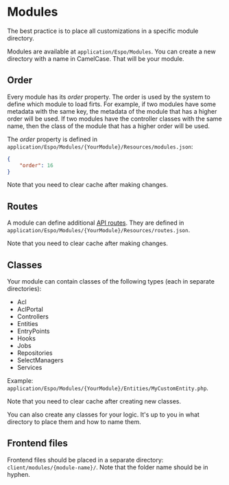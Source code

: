 # Modules

The best practice is to place all customizations in a specific module directory.

Modules are available at `application/Espo/Modules`. You can create a new directory with a name in CamelCase. That will be your module.

## Order

Every module has its *order* property. The order is used by the system to define which module to load firts. For example, if two modules have some metadata with the same key, the metadata of the module that has a higher order will be used. If two modules have the controller classes with the same name, then the class of the module that has a higher order will be used.

The *order* property is defined in `application/Espo/Modules/{YourModule}/Resources/modules.json`:

```json
{
    "order": 16
}
```

Note that you need to clear cache after making changes.

## Routes

A module can define additional [API routes](#api-action/#routing). They are defined in `application/Espo/Modules/{YourModule}/Resources/routes.json`.

Note that you need to clear cache after making changes.

## Classes

Your module can contain classes of the following types (each in separate directories):

* Acl
* AclPortal
* Controllers
* Entities
* EntryPoints
* Hooks
* Jobs
* Repositories
* SelectManagers
* Services

Example: `application/Espo/Modules/{YourModule}/Entities/MyCustomEntity.php`.

Note that you need to clear cache after creating new classes.

You can also create any classes for your logic. It's up to you in what directory to place them and how to name them.

## Frontend files

Frontend files should be placed in a separate directory: `client/modules/{module-name}/`. Note that the folder name should be in hyphen.
